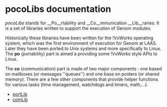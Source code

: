 pocoLibs documentation
======================

_pocoLibs_ stands for __Po__rtability and __Co__mmunication
__Lib__raries. It is a set of libraries written to support the
execution of Genom modules.

Historically these libraries have been written for the !VxWorks
operating system, which was the first environment of execution for
Genom at LAAS. Later they have been ported to Unix systems and more
specifically to Linux. The __po__ (portability) part is aimed a
providing some !VxWorks style APIs to Linux.

The __co__ (communication) part is made of two major components : one
based on mailboxes (or messages ''queues'') and one base on posters
(or shared memory). There are a few other components that provide
helper functions for various tasks (time management, watchdogs and
timers, math,...).

 
* [portLib](portLib)
* [comLib](../comLib)
